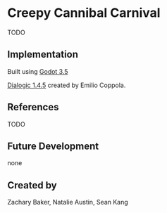 # Creepy Cannibal Carnival
TODO

## Implementation


Built using [Godot 3.5](https://godotengine.org/download)

[Dialogic 1.4.5](https://github.com/coppolaemilio/dialogic) created by Emilio Coppola.

## References
TODO

## Future Development
none

## Created by
Zachary Baker, Natalie Austin, Sean Kang
